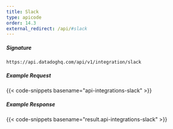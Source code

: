 ```yaml
---
title: Slack
type: apicode
order: 14.3
external_redirect: /api/#slack
---
```


##### Signature
`https://api.datadoghq.com/api/v1/integration/slack`

##### Example Request
{{< code-snippets basename="api-integrations-slack" >}}
##### Example Response
{{< code-snippets basename="result.api-integrations-slack" >}}

